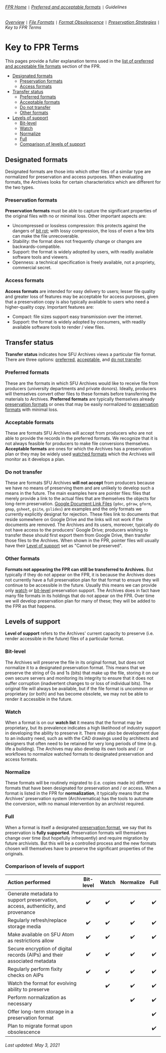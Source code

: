 ###### [FPR Home](../README.md) `|` [Preferred and acceptable formats](../fpr/00-fpr.md) `|` Guidelines
###### [Overview](00-guidelines.md) `|` [File Formats](01-file-formats.md) `|` [Format Obsolescence](02-format-obsolescence.md) `|` [Preservation Strategies](03-preservation-strategies.md) `|` Key to FPR Terms

# Key to FPR Terms
This pages provide a fuller explanation terms used in the [list of preferred and acceptable file formats](../fpr/00-fpr.md) section of the FPR.
- [Designated formats](#designated-formats)
  - [Preservation formats](#preservation-formats)
  - [Access formats](#access-formats)
- [Transfer status](#transfer-status)
  - [Preferred formats](#preferred-formats)
  - [Acceptable formats](#acceptable-formats)
  - [Do not transfer](#do-not-transfer)
  - [Other formats](#other-formats)
- [Levels of support](levels-of-support)
  - [Bit-level](#bit-level)
  - [Watch](#watch)
  - [Normalize](#normalize)
  - [Full](#full)
  - [Comparison of levels of support](#comparison-of-levels-of-support)

## Designated formats
Designated formats are those into which other files of a similar type are normalized for preservation and access purposes. When evaluating formats, the Archives looks for certain characteristics which are different for the two types.

### Preservation formats
**Preservation formats** must be able to capture the significant properties of the original files with no or minimal loss. Other important aspects are:
- Uncompressed or lossless compression: this protects against the dangers of [bit rot](https://en.wikipedia.org/wiki/Data_degradation); with lossy compression, the loss of even a few bits can make the file unrecoverable.
- Stability: the format does not frequently change or changes are backwards-compatible.
- Support: the format is widely adopted by users, with readily available software tools and viewers.
- Openness: a technical specification is freely available, not a propriety, commercial secret.

### Access formats
**Access formats** are intended for easy delivery to users; lesser file quality and greater loss of features may be acceptable for access purposes, given that a preservation copy is also typically available to users who need a higher-quality copy. Important features are:
- Compact: file sizes support easy transmission over the internet.
- Support: the format is widely adopted by consumers, with readily available software tools to render / view files.

## Transfer status
**Transfer status** indicates how SFU Archives views a particular file format. There are three options: [preferred](#preferred-formats), [acceptable](#acceptable-formats), and [do not transfer](#do-not-transfer).

### Preferred formats
These are the formats in which SFU Archives would like to receive file from producers (university departments and private donors). Ideally, producers will themselves convert other files to these formats before transferring the materials to Archives. **Preferred formats** are typically themselves already [preservation formats](#preservation-formats) or ones that may be easily normalized to [preservation formats](#preservation-formats) with minimal loss.

### Acceptable formats
These are formats SFU Archives will accept from producers who are not able to provide the records in the preferred formats. We recognize that it is not always feasible for producers to make file conversions themselves. **Acceptable formats** are ones for which the Archives has a preservation plan or they may be widely used [watched formats](#watch) which the Archives will monitor as it develops a plan.

### Do not transfer
These are formats SFU Archives **will not accept** from producers because we have no means of preserving them and are unlikely to develop such a means in the future. The main examples here are pointer files: files that merely provide a link to the actual files that are themselves the objects for long-term preservation. [Google Document Link Files](https://www.nationalarchives.gov.uk/PRONOM/fmt/1073) (`gdoc`, `gdraw`, `gform`, `gmap`, `gsheet`, `gsite`, `gslides`) are examples and the only formats we currently explicitly designat for rejection. These files link to documents that reside somewhere on Google Drive and the links will not work if the documents are removed. The Archives and its users, moreover, typically do not have access to the producers' Google Drive; producers wishing to transfer these should first export them from Google Drive, then transfer those files to the Archives. When shown in the FPR, pointer files will usually have their [Level of support](#level-of-support) set as "Cannot be preserved".  

### Other formats
**Formats not appearing the FPR can still be transferred to Archives.** But typically if they do not appear on the FPR, it is because the Archives does not currently have a full preservation plan for that format to ensure they will continue to be accessible in the future. Usually this means we can provide only [watch](#watch) or [bit-level](#bit-level) preservation support. The Archives does in fact have many file formats in its holdings that do not appear on the FPR. Over time we will develop preservation plan for many of these; they will be added to the FPR as that happens.

## Levels of support
**Level of support** refers to the Archives' current capacity to preserve (i.e. render accessible in the future) files of a particular format.

### Bit-level
The Archives will preserve the file in its original format, but does not normalize it to a designated preservation format. This means that we preserve the string of 0s and 1s (bits) that make up the file, storing it on our own secure servers and monitoring its integrity to ensure that it does not suffer corruption (inadvertent changes to or loss of individual bits). The original file will always be available, but if the file format is uncommon or proprietary (or both) and has become obsolete, we may not be able to render it accessible in the future.

### Watch
When a format is on our **watch list** it means that the format may be proprietary, but its prevalence indicates a high likelihood of industry support in developing the ability to preserve it. There may also be development due to an industry need, such as with the CAD drawings used by architects and designers that often need to be retained for very long periods of time (e.g. life a building). The Archives may also develop its own tools and / or workflows to normalize watched formats to designated preservation and access formats.

### Normalize
These formats will be routinely migrated to (i.e. copies made in) different formats that have been designated for preservation and / or access. When a format is listed in the FPR for **normalization**, it typically means that the Archives' preservation system (Archivematica) has the tools to automate the conversion, with no manual intervention by an archivist required.

### Full
When a format is itself a designated [preservation format](#preservation-format), we say that its preservation is **fully supported**. Preservation formats will themselves change over time (but hopefully infrequently) and require migration by future archivists. But this will be a controlled process and the new formats chosen will themselves have to preserve the significant properties of the originals.

### Comparison of levels of support
| Action performed | Bit-level | Watch  | Normalize | Full  |
| :---             |   :---:   | :---:  |   :---:   | :---: |
| Generate metadata to support preservation, access, authenticity, and provenance | :heavy_check_mark: | :heavy_check_mark: | :heavy_check_mark: | :heavy_check_mark: |
| Regularly refresh/replace storage media | :heavy_check_mark: | :heavy_check_mark: | :heavy_check_mark: | :heavy_check_mark: |
| Make available on SFU Atom as restrictions allow | :heavy_check_mark: | :heavy_check_mark: | :heavy_check_mark: | :heavy_check_mark: |
| Secure encryption of digital records (AIPs) and their associated metadata | :heavy_check_mark: | :heavy_check_mark: | :heavy_check_mark: | :heavy_check_mark: |
| Regularly perform fixity checks on AIPs | :heavy_check_mark: | :heavy_check_mark: | :heavy_check_mark: | :heavy_check_mark: |
| Watch the format for evolving ability to preserve	| | :heavy_check_mark: | :heavy_check_mark: | :heavy_check_mark: |
| Perform normalization as necessary |  |  | :heavy_check_mark: | :heavy_check_mark: |
| Offer long-term storage in a preservation format |  |  |  | :heavy_check_mark: |
| Plan to migrate format upon obsolescence |  |  |  | :heavy_check_mark: |

###### Last updated: May 3, 2021
